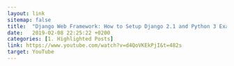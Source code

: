 ```yaml
---
layout: link
sitemap: false
title:  "Django Web Framework: How to Setup Django 2.1 and Python 3 Example Project Structure with GitHub"
date:   2019-02-08 22:25:22 +0200
categories: [1. Highlighted Posts]
link: https://www.youtube.com/watch?v=d4QoVKEkPjI&t=482s
target: YouTube
---
```

